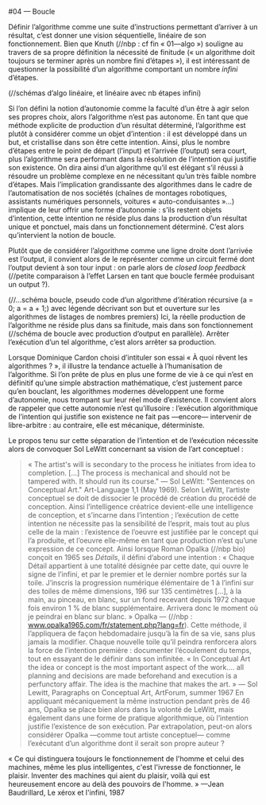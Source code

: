 #04 — Boucle


Définir l’algorithme comme une suite d’instructions permettant d’arriver à un résultat, c’est donner une vision séquentielle, linéaire de son fonctionnement. Bien que Knuth (//nbp : cf fin « 01—algo ») souligne au travers de sa propre définition la nécessité de finitude (« un algorithme doit toujours se terminer après un nombre fini d’étapes »), il est intéressant de questionner la possibilité d’un algorithme comportant un nombre *infini* d’étapes.

(//schémas d’algo linéaire, et linéaire avec nb étapes infini)

Si l’on défini la notion d’autonomie comme la faculté d’un être à agir selon ses propres choix, alors l’algorithme n’est pas autonome. En tant que que méthode explicite de production d’un résultat déterminé, l’algorithme est plutôt à considérer comme un objet d’intention : il est développé dans un but, et cristallise dans son être cette intention. Ainsi, plus le nombre d’étapes entre le point de départ (l’input) et l’arrivée (l’output) sera court, plus l’algorithme sera performant dans la résolution de l’intention qui justifie son existence. On dira ainsi d’un algorithme qu’il est élégant s’il réussi à résoudre un problème complexe en ne nécessitant qu’un très faible nombre d’étapes.
Mais l’implication grandissante des algorithmes dans le cadre de l’automatisation de nos sociétés (chaînes de montages robotiques, assistants numériques personnels, voitures « auto-conduisantes »...) implique de leur offrir une forme d’autonomie : s’ils restent objets d’intention, cette intention ne réside plus dans la production d’un résultat unique et ponctuel, mais dans un fonctionnement déterminé.
C’est alors qu’intervient la notion de boucle.

Plutôt que de considérer l’algorithme comme une ligne droite dont l’arrivée est l’output, il convient alors de le représenter comme un circuit fermé dont l’output devient à son tour input : on parle alors de *closed loop feedback* (//petite comparaison à l’effet Larsen en tant que boucle fermée produisant un output ?). 

(//...schéma boucle, pseudo code d’un algorithme d’itération récursive (a = 0; a = a + 1;) avec légende décrivant son but et ouverture sur les algorithmes de listages de nombres premiers)
Ici, la réelle production de l’algorithme ne réside plus dans sa finitude, mais dans son fonctionnement (//schéma de boucle avec production d’output en parallèle). Arrêter l’exécution d’un tel algorithme, c’est alors arrêter sa production.

Lorsque Dominique Cardon choisi d’intituler son essai « À quoi rêvent les algorithmes ? », il illustre la tendance actuelle à l’humanisation de l’algorithme. Si l’on prête de plus en plus une forme de vie à ce qui n’est en définitif qu’une simple abstraction mathématique, c’est justement parce qu’en bouclant, les algorithmes modernes développent une forme d’autonomie, nous trompant sur leur réel mode d’existence.
Il convient alors de rappeler que cette autonomie n’est qu’illusoire : l’exécution algorithmique de l’intention qui justifie son existence ne fait pas —encore— intervenir de libre-arbitre : au contraire, elle est mécanique, déterministe.

Le propos tenu sur cette séparation de l’intention et de l’exécution nécessite alors de convoquer Sol LeWitt concernant sa vision de l’art conceptuel :
> « The artist's will is secondary to the process he initiates from idea to completion. [...] The process is mechanical and should not be tampered with. It should run its course." — Sol LeWitt: "Sentences on Conceptual Art." Art-Language 1,1 (May 1969).
Selon LeWitt, l’artiste conceptuel se doit de dissocier le procédé de création du procédé de conception. Ainsi l’intelligence créatrice devient-elle une intelligence de conception, et s’incarne dans l’intention ; l’exécution de cette intention ne nécessite pas la sensibilité de l’esprit, mais tout au plus celle de la main : l’existence de l’oeuvre est justifiée par le concept qui l’a produite, et l’oeuvre elle-même en tant que production n’est qu’une expression de ce concept. 
Ainsi lorsque Roman Opalka (//nbp bio) conçoit en 1965 ses *Détails*, il défini d’abord une intention : 
> « Chaque Détail appartient à une totalité désignée par cette date, qui ouvre le signe de l’infini, et par le premier et le dernier nombre portés sur la toile. J’inscris la progression numérique élémentaire de 1 à l’infini sur des toiles de même dimensions, 196 sur 135 centimètres [...], à la main, au pinceau, en blanc, sur un fond recevant depuis 1972 chaque fois environ 1 % de blanc supplémentaire. Arrivera donc le moment où je peindrai en blanc sur blanc. » Opalka — (//nbp : www.opalka1965.com/fr/statement.php?lang=fr).
Cette méthode, il l’appliquera de façon hebdomadaire jusqu’à la fin de sa vie, sans plus jamais la modifier. Chaque nouvelle toile qu’il peindra renforcera alors la force de l’intention première : documenter l’écoulement du temps, tout en essayant de le définir dans son infinitée. 
>  « In Conceptual Art the idea or concept is the most important aspect of the work.... all planning and decisions are made beforehand and execution is a perfunctory affair. The idea is the machine that makes the art. » — Sol Lewitt, Paragraphs on Conceptual Art, ArtForum, summer 1967
En appliquant mécaniquement la même instruction pendant près de 46 ans, Opalka se place bien alors dans la volonté de LeWitt, mais également dans une forme de pratique algorithmique, où l’intention justifie l’existence de son exécution.
Par extrapolation, peut-on alors considérer Opalka —comme tout artiste conceptuel— comme l’exécutant d’un algorithme dont il serait son propre auteur ?

« Ce qui distinguera toujours le fonctionnement de l'homme et celui des machines, même les plus intelligentes, c'est l'ivresse de fonctionner, le plaisir. Inventer des machines qui aient du plaisir, voilà qui est heureusement encore au delà des pouvoirs de l'homme. » —Jean Baudrillard, Le xérox et l'infini, 1987



